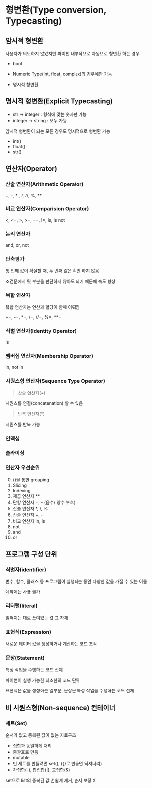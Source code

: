 # 형변환(Type conversion, Typecasting)

## 암시적 형변환

사용자가 의도하지 않았지만 파이썬 내부적으로 자동으로 형변환 하는 경우

* bool
* Numeric Type(int, float, complex)의 경우에만 가능

* 명시적 형변환

## 명시적 형변환(Explicit Typecasting)

* str -> integer : 형식에 맞는 숫자만 가능
* integer -> string : 모두 가능

암시적 형변환이 되는 모든 경우도 명시적으로 형변환 가능

* int()
* float()
* str()

## 연산자(Operator)

### 산술 연산자(Arithmetic Operator)

+, -, * , /, //, %, **

### 비교 연산자(Comparision Operator)

<, <=, >, >=, ==, !=, is, is not

### 논리 연산자

and, or, not

### 단축평가

첫 번째 값이 확실할 때, 두 번째 값은 확인 하지 않음

조건문에서 뒷 부분을 판단하지 않아도 되기 때문에 속도 향상

### 복합 연산자

복합 연산자는 연산과 할당이 함께 이뤄짐

+=, -=, *=, /=, //=, %=, **=

### 식별 연산자(Identity Operator)

is

### 멤버십 연산자(Membership Operator)

in, not in

### 시퀀스형 연산자(Sequence Type Operator)

>  산술 연산자(+)

시퀀스를 연결(concatenation) 할 수 있음

>  반복 연산자(*)

시퀀스를 반복 가능

### 인덱싱

### 슬라이싱

### 연산자 우선순위

0. ()을 통한 grouping
1. Slicing
2. Indexing
3. 제곱 연산자 **
4. 단항 연산자 +, - (음수/ 양수 부호)
5. 산술 연산자 *, /, %
6. 산술 연산자 +, -
7. 비교 연산자 in, is
8. not
9. and
10. or



## 프로그램 구성 단위

### 식별자(identifier)

변수, 함수, 클래스 등 프로그램이 실행되는 동안 다양한 값을 가질 수 있는 이름

예약어는 사용 불가

### 리터럴(literal)

읽혀지는 대로 쓰여있는 값 그 자체

### 표현식(Expression)

새로운 데이터 값을 생성하거나 계산하는 코드 조각

### 문장(Statement)

특정 작업을 수행하는 코드 전체

파이썬이 실행 가능한 최소한의 코드 단위

표현식은 값을 생성하는 일부분, 문장은 특정 작업을 수행하는 코드 전체



## 비 시퀀스형(Non-sequence) 컨테이너

### 세트(Set)

순서가 없고 중복된 값이 없는 자료구조

* 집합과 동일하게 처리
* 중괄호로 만듬
* mutable
* 빈 세트를 만들려면 set(), ({}로 만들면 딕셔너리)
* 차집합(-), 합집합(|), 교집합(&)

set으로 list의 중복된 값 손쉽게 제거, 순서 보장 X
